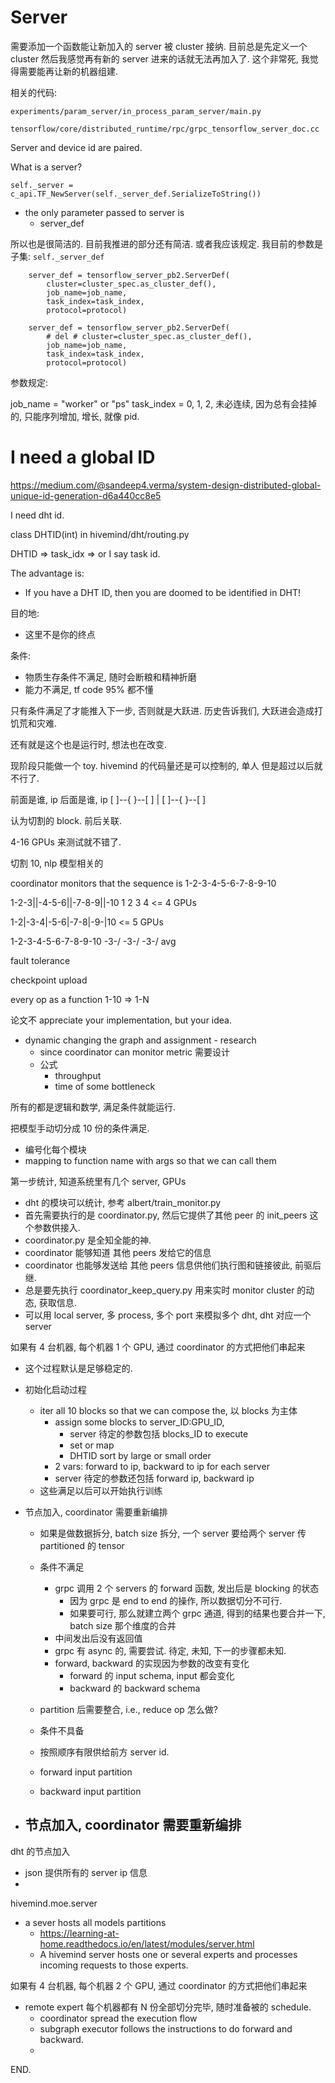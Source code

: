 # Server

需要添加一个函数能让新加入的 server 被 cluster 接纳.
目前总是先定义一个 cluster 然后我感觉再有新的 server 进来的话就无法再加入了.
这个非常死, 我觉得需要能再让新的机器组建.

相关的代码: 

```
experiments/param_server/in_process_param_server/main.py

tensorflow/core/distributed_runtime/rpc/grpc_tensorflow_server_doc.cc
```

Server and device id are paired. 

What is a server?


```
self._server = c_api.TF_NewServer(self._server_def.SerializeToString())
```
- the only parameter passed to server is
  - server_def

所以也是很简洁的. 目前我推进的部分还有简洁. 或者我应该规定.
我目前的参数是子集: `self._server_def`

```
    server_def = tensorflow_server_pb2.ServerDef(
        cluster=cluster_spec.as_cluster_def(),
        job_name=job_name,
        task_index=task_index,
        protocol=protocol)
```


```
    server_def = tensorflow_server_pb2.ServerDef(
        # del # cluster=cluster_spec.as_cluster_def(),
        job_name=job_name,
        task_index=task_index,
        protocol=protocol)
```

参数规定: 

job_name = "worker" or "ps"
task_index = 0, 1, 2, 未必连续, 因为总有会挂掉的, 只能序列增加, 增长, 就像 pid.


# I need a global ID

https://medium.com/@sandeep4.verma/system-design-distributed-global-unique-id-generation-d6a440cc8e5

I need dht id.

class DHTID(int) in hivemind/dht/routing.py

DHTID => task_idx => or I say task id.


The advantage is:
- If you have a DHT ID, then you are doomed to be identified in DHT!


目的地:
- 这里不是你的终点

条件:
- 物质生存条件不满足, 随时会断粮和精神折磨
- 能力不满足, tf code 95% 都不懂


只有条件满足了才能推入下一步, 否则就是大跃进.
历史告诉我们, 大跃进会造成打饥荒和灾难.

还有就是这个也是运行时, 想法也在改变.

现阶段只能做一个 toy.
hivemind 的代码量还是可以控制的, 单人
但是超过以后就不行了.

前面是谁, ip
后面是谁, ip
[ ]--{ }--[ ] | [ ]--{ }--[ ]

认为切割的 block. 
前后关联.

4-16 GPUs 来测试就不错了.

切割 10, nlp 模型相关的

coordinator monitors that 
the sequence is 1-2-3-4-5-6-7-8-9-10 

1-2-3||-4-5-6||-7-8-9||-10
  1      2        3     4  <= 4 GPUs

1-2|-3-4|-5-6|-7-8|-9-|10
                          <= 5 GPUs

1-2-3-4-5-6-7-8-9-10
  \-3-/
  \-3-/
  \-3-/
   avg



fault tolerance

checkpoint upload

every op as a function 
1-10 => 1-N

论文不 appreciate your implementation, but your idea. 
- dynamic changing the graph and assignment - research 
  - since coordinator can monitor metric 需要设计
  - 公式
    - throughput
    - time of some bottleneck




所有的都是逻辑和数学, 满足条件就能运行.

把模型手动切分成 10 份的条件满足. 
- 编号化每个模块
- mapping to function name with args so that we can call them

第一步统计, 知道系统里有几个 server, GPUs
- dht 的模块可以统计, 参考 albert/train_monitor.py
- 首先需要执行的是 coordinator.py, 然后它提供了其他 peer 的 init_peers 这个参数供接入.
- coordinator.py 是全知全能的神.
- coordinator 能够知道 其他 peers 发给它的信息
- coordinator 也能够发送给 其他 peers 信息供他们执行图和链接彼此, 前驱后继.
- 总是要先执行 coordinator_keep_query.py 用来实时 monitor cluster 的动态, 获取信息.
- 可以用 local server, 多 process, 多个 port 来模拟多个 dht, dht 对应一个 server



如果有 4 台机器, 每个机器 1 个 GPU, 通过 coordinator 的方式把他们串起来
- 这个过程默认是足够稳定的.
- 初始化启动过程
  - iter all 10 blocks so that we can compose the, 以 blocks 为主体
    - assign some blocks to server_ID:GPU_ID, 
      - server 待定的参数包括 blocks_ID to execute
      - set or map
      - DHTID sort by large or small order
    - 2 vars: forward to ip, backward to ip for each server
    - server 待定的参数还包括 forward ip, backward ip
  - 这些满足以后可以开始执行训练


- 节点加入, coordinator 需要重新编排
  - 如果是做数据拆分, batch size 拆分, 一个 server 要给两个 server 传 partitioned 的 tensor
  - 条件不满足
    - grpc 调用 2 个 servers 的 forward 函数, 发出后是 blocking 的状态
      - 因为 grpc 是 end to end 的操作, 所以数据切分不可行.
      - 如果要可行, 那么就建立两个 grpc 通道, 得到的结果也要合并一下, batch size 那个维度的合并
    - 中间发出后没有返回值
    - grpc 有 async 的, 需要尝试. 待定, 未知, 下一的步骤都未知.
    - forward, backward 的实现因为参数的改变有变化
      - forward 的 input schema, input 都会变化
      - backward 的 backward schema
  -  partition 后需要整合, i.e., reduce op 怎么做?
    - 条件不具备

  - 按照顺序有限供给前方 server id.
  - forward input partition
  - backward input partition 

- 节点加入, coordinator 需要重新编排
  - 

dht 的节点加入
- json 提供所有的 server ip 信息
- 

hivemind.moe.server
- a sever hosts all models partitions
  - https://learning-at-home.readthedocs.io/en/latest/modules/server.html
  - A hivemind server hosts one or several experts and processes incoming requests to those experts.


如果有 4 台机器, 每个机器 2 个 GPU, 通过 coordinator 的方式把他们串起来

- remote expert 每个机器都有 N 份全部切分完毕, 随时准备被的 schedule.
  - coordinator spread the execution flow
  - subgraph executor follows the instructions to do forward and backward.
  - 



END.